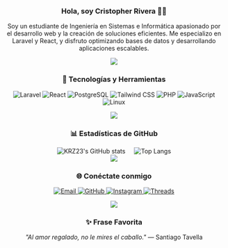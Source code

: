 <div align="center">

### Hola, soy Cristopher Rivera 👋🚀

Soy un estudiante de Ingeniería en Sistemas e Informática apasionado por el desarrollo web y la creación de soluciones eficientes. Me especializo en Laravel y React, y disfruto optimizando bases de datos y desarrollando aplicaciones escalables.  

<!--horizontal divider(gradiant)-->
<img src="https://user-images.githubusercontent.com/73097560/115834477-dbab4500-a447-11eb-908a-139a6edaec5c.gif">

### 🚀 Tecnologías y Herramientas

<p align="center"> 
  <img src="https://img.shields.io/badge/Laravel-FF2D20?style=for-the-badge&logo=laravel&logoColor=white" alt="Laravel"> 
  <img src="https://img.shields.io/badge/React-61DAFB?style=for-the-badge&logo=react&logoColor=black" alt="React"> 
  <img src="https://img.shields.io/badge/PostgreSQL-336791?style=for-the-badge&logo=postgresql&logoColor=white" alt="PostgreSQL"> 
  <img src="https://img.shields.io/badge/TailwindCSS-06B6D4?style=for-the-badge&logo=tailwindcss&logoColor=white" alt="Tailwind CSS"> 
  <img src="https://img.shields.io/badge/PHP-777BB4?style=for-the-badge&logo=php&logoColor=white" alt="PHP"> 
  <img src="https://img.shields.io/badge/JavaScript-F7DF1E?style=for-the-badge&logo=javascript&logoColor=black" alt="JavaScript"> 
  <img src="https://img.shields.io/badge/Linux-FCC624?style=for-the-badge&logo=linux&logoColor=black" alt="Linux"> 
</p>

<!--horizontal divider(gradiant)-->
<img src="https://user-images.githubusercontent.com/73097560/115834477-dbab4500-a447-11eb-908a-139a6edaec5c.gif">

### 📊 Estadísticas de GitHub

<div align="center" style="display: flex; justify-content: center; gap: 20px;">
  <img src="https://github-readme-stats.vercel.app/api?username=KRZ23&show_icons=true&theme=radical&hide_border=true" alt="KRZ23's GitHub stats">
  <img src="https://github-readme-stats.vercel.app/api/top-langs/?username=KRZ23&layout=compact&theme=radical" alt="Top Langs">
</div>

<!--horizontal divider(gradiant)-->
<img src="https://user-images.githubusercontent.com/73097560/115834477-dbab4500-a447-11eb-908a-139a6edaec5c.gif">

### 🌐 Conéctate conmigo

<p align="center">
  <a href="mailto:cristopherspier23@gmail.com">
    <img src="https://img.shields.io/badge/Email-D14836?style=for-the-badge&logo=gmail&logoColor=white" alt="Email">
  </a>
  <a href="https://github.com/KRZ23">
    <img src="https://img.shields.io/badge/GitHub-181717?style=for-the-badge&logo=github&logoColor=white" alt="GitHub">
  </a>
  <a href="https://www.instagram.com/crissaenzk/">
    <img src="https://img.shields.io/badge/Instagram-E4405F?style=for-the-badge&logo=instagram&logoColor=white" alt="Instagram">
  </a>
  <a href="https://www.threads.net/@crissaenzk">
    <img src="https://img.shields.io/badge/Threads-000000?style=for-the-badge&logo=threads&logoColor=white" alt="Threads">
  </a>
</p>

<!--horizontal divider(gradiant)-->
<img src="https://user-images.githubusercontent.com/73097560/115834477-dbab4500-a447-11eb-908a-139a6edaec5c.gif">

### ✨ Frase Favorita  
*"Al amor regalado, no le mires el caballo."* — Santiago Tavella  
